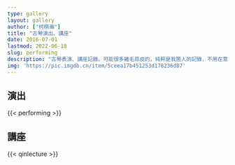 ```yaml
---
type: gallery
layout: gallery
author: ["柯棋瀚"]
title: "古琴演出、講座"
date: 2016-07-01
lastmod: 2022-06-18
slug: performing
description: "古琴表演、講座記錄。可能很多雞毛蒜皮的，純粹是我箇人的記錄，不用在意。"
img: 'https://pic.imgdb.cn/item/5ceea17b451253d178236d87'
---
```


## 演出

{{< performing >}}

## 講座

{{< qinlecture >}}
